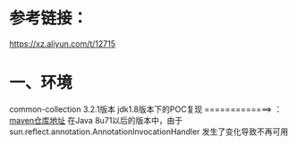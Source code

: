 # 参考链接：
https://xz.aliyun.com/t/12715
# 一、环境
common-collection 3.2.1版本 jdk1.8版本下的POC复现 =============>  ：[maven仓库地址](https://mvnrepository.com/artifact/commons-collections/commons-collections/3.1)
在Java 8u71以后的版本中，由于 sun.reflect.annotation.AnnotationInvocationHandler 发生了变化导致不再可用



